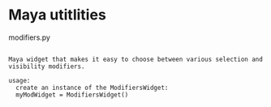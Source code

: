 Maya utitlities
===============

modifiers.py
~~~~~~~~~~~~

Maya widget that makes it easy to choose between various selection and visibility modifiers.

usage:
  create an instance of the ModifiersWidget:
  myModWidget = ModifiersWidget()
